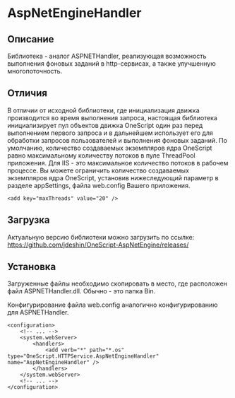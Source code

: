 ﻿# AspNetEngineHandler

## Описание
Библиотека - аналог ASPNETHandler, реализующая возможность выполнения фоновых заданий в http-сервисах, а также улучшенную многопоточность.

## Отличия
В отличии от исходной библиотеки, где инициализация движка производится во время выполнения запроса, настоящая библиотека инициализирует пул объектов движка OneScript один раз перед выполнением первого запроса и в дальнейшем использует его для обработки запросов пользователей и выполнения фоновых заданий.
По умолчанию, количество создаваемых экземпляров ядра OneScript равно максимальному количеству потоков в пуле ThreadPool приложения. Для IIS - это максимальное количество потоков в рабочем процессе.
Вы можете ограничить количество создаваемых экземпляров ядра OneScript, установив нижеследующий параметр в разделе appSettings, файла web.config Вашего приложения.

```
<add key="maxThreads" value="20" />
```

## Загрузка

Актуальную версию библиотеки можно загрузить по ссылке: https://github.com/jdeshin/OneScript-AspNetEngine/releases/

## Установка
Загруженные файлы необходимо скопировать в место, где расположен файл ASPNETHandler.dll. Обычно - это папка Bin.

Конфигурирование файла web.config аналогично конфигурированию для ASPNETHandler.

```
<configuration>
	<!-- ... -->
	<system.webServer>
		<handlers>
			<add verb="*" path="*.os" type="OneScript.HTTPService.AspNetEngineHandler" name="AspNetEngineHandler" />
		</handlers>
	</system.webServer>
	<!-- ... -->
</configuration>
```

 